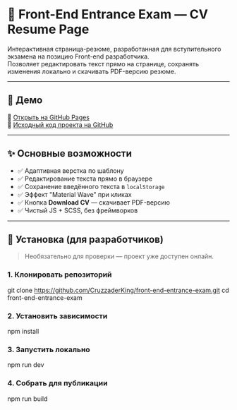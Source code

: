 # 💼 Front-End Entrance Exam — CV Resume Page

Интерактивная страница-резюме, разработанная для вступительного экзамена на позицию Front-end разработчика.  
Позволяет редактировать текст прямо на странице, сохранять изменения локально и скачивать PDF-версию резюме.

---

## 📌 Демо

🔗 [Открыть на GitHub Pages](https://cruzzaderking.github.io/front-end-entrance-exam/)  
🔗 [Исходный код проекта на GitHub](https://github.com/CruzzaderKing/front-end-entrance-exam)

---

## ✨ Основные возможности

- ✅ Адаптивная верстка по шаблону
- ✅ Редактирование текста прямо в браузере
- ✅ Сохранение введённого текста в `localStorage`
- ✅ Эффект "Material Wave" при кликах
- ✅ Кнопка **Download CV** — скачивает PDF-версию
- ✅ Чистый JS + SCSS, без фреймворков

---

## 🚀 Установка (для разработчиков)

> Необязательно для проверки — проект уже доступен онлайн.

### 1. Клонировать репозиторий

git clone https://github.com/CruzzaderKing/front-end-entrance-exam.git
cd front-end-entrance-exam

### 2. Установить зависимости

npm install

### 3. Запустить локально

npm run dev

### 4. Собрать для публикации

npm run build
